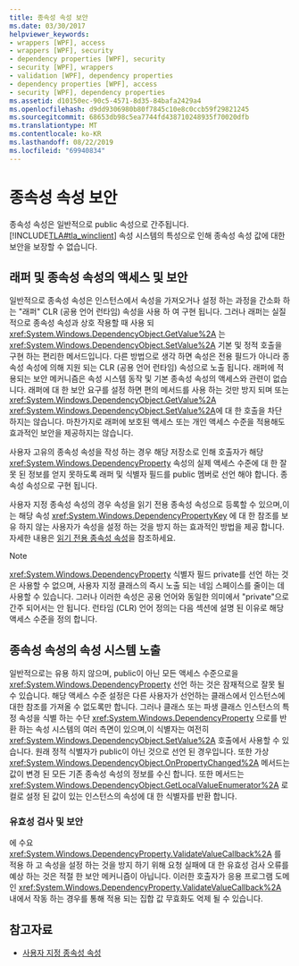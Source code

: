 ```yaml
---
title: 종속성 속성 보안
ms.date: 03/30/2017
helpviewer_keywords:
- wrappers [WPF], access
- wrappers [WPF], security
- dependency properties [WPF], security
- security [WPF], wrappers
- validation [WPF], dependency properties
- dependency properties [WPF], access
- security [WPF], dependency properties
ms.assetid: d10150ec-90c5-4571-8d35-84bafa2429a4
ms.openlocfilehash: d9dd9306980b80f7845c10e8c0ccb59f29821245
ms.sourcegitcommit: 68653db98c5ea7744fd438710248935f70020dfb
ms.translationtype: MT
ms.contentlocale: ko-KR
ms.lasthandoff: 08/22/2019
ms.locfileid: "69940834"
---
```

# <a name="dependency-property-security"></a>종속성 속성 보안
종속성 속성은 일반적으로 public 속성으로 간주됩니다. [!INCLUDE[TLA#tla_winclient](../../../../includes/tlasharptla-winclient-md.md)] 속성 시스템의 특성으로 인해 종속성 속성 값에 대한 보안을 보장할 수 없습니다.  

<a name="AccessSecurity"></a>   
## <a name="access-and-security-of-wrappers-and-dependency-properties"></a>래퍼 및 종속성 속성의 액세스 및 보안  
 일반적으로 종속성 속성은 인스턴스에서 속성을 가져오거나 설정 하는 과정을 간소화 하는 "래퍼" CLR (공용 언어 런타임) 속성을 사용 하 여 구현 됩니다. 그러나 래퍼는 실질적으로 종속성 속성과 상호 작용할 때 사용 되 <xref:System.Windows.DependencyObject.GetValue%2A> 는 <xref:System.Windows.DependencyObject.SetValue%2A> 기본 및 정적 호출을 구현 하는 편리한 메서드입니다. 다른 방법으로 생각 하면 속성은 전용 필드가 아니라 종속성 속성에 의해 지원 되는 CLR (공용 언어 런타임) 속성으로 노출 됩니다. 래퍼에 적용되는 보안 메커니즘은 속성 시스템 동작 및 기본 종속성 속성의 액세스와 관련이 없습니다. 래퍼에 대 한 보안 요구를 설정 하면 편의 메서드를 사용 하는 것만 방지 되며 또는 <xref:System.Windows.DependencyObject.GetValue%2A> <xref:System.Windows.DependencyObject.SetValue%2A>에 대 한 호출을 차단 하지는 않습니다. 마찬가지로 래퍼에 보호된 액세스 또는 개인 액세스 수준을 적용해도 효과적인 보안을 제공하지는 않습니다.  
  
 사용자 고유의 종속성 속성을 작성 하는 경우 해당 저장소로 인해 호출자가 해당 <xref:System.Windows.DependencyProperty> 속성의 실제 액세스 수준에 대 한 잘못 된 정보를 얻지 못하도록 래퍼 및 식별자 필드를 public 멤버로 선언 해야 합니다. 종속성 속성으로 구현 됩니다.  
  
 사용자 지정 종속성 속성의 경우 속성을 읽기 전용 종속성 속성으로 등록할 수 있으며,이는 해당 속성 <xref:System.Windows.DependencyPropertyKey> 에 대 한 참조를 보유 하지 않는 사용자가 속성을 설정 하는 것을 방지 하는 효과적인 방법을 제공 합니다. 자세한 내용은 [읽기 전용 종속성 속성](read-only-dependency-properties.md)을 참조하세요.  
  
> [!NOTE]
> <xref:System.Windows.DependencyProperty> 식별자 필드 private를 선언 하는 것은 사용할 수 없으며, 사용자 지정 클래스의 즉시 노출 되는 네임 스페이스를 줄이는 데 사용할 수 있습니다. 그러나 이러한 속성은 공용 언어와 동일한 의미에서 "private"으로 간주 되어서는 안 됩니다. 런타임 (CLR) 언어 정의는 다음 섹션에 설명 된 이유로 해당 액세스 수준을 정의 합니다.  
  
<a name="PropertySystemExposure"></a>   
## <a name="property-system-exposure-of-dependency-properties"></a>종속성 속성의 속성 시스템 노출  
 일반적으로는 유용 하지 않으며, public이 아닌 모든 액세스 수준으로을 <xref:System.Windows.DependencyProperty> 선언 하는 것은 잠재적으로 잘못 될 수 있습니다. 해당 액세스 수준 설정은 다른 사용자가 선언하는 클래스에서 인스턴스에 대한 참조를 가져올 수 없도록만 합니다. 그러나 클래스 또는 파생 클래스 인스턴스의 특정 속성을 식별 하는 수단 <xref:System.Windows.DependencyProperty> 으로를 반환 하는 속성 시스템의 여러 측면이 있으며,이 식별자는 여전히 <xref:System.Windows.DependencyObject.SetValue%2A> 호출에서 사용할 수 있습니다. 원래 정적 식별자가 public이 아닌 것으로 선언 된 경우입니다. 또한 가상 <xref:System.Windows.DependencyObject.OnPropertyChanged%2A> 메서드는 값이 변경 된 모든 기존 종속성 속성의 정보를 수신 합니다. 또한 메서드는 <xref:System.Windows.DependencyObject.GetLocalValueEnumerator%2A> 로컬로 설정 된 값이 있는 인스턴스의 속성에 대 한 식별자를 반환 합니다.  
  
### <a name="validation-and-security"></a>유효성 검사 및 보안  
 에 수요 <xref:System.Windows.DependencyProperty.ValidateValueCallback%2A> 를 적용 하 고 속성을 설정 하는 것을 방지 하기 위해 요청 실패에 대 한 유효성 검사 오류를 예상 하는 것은 적절 한 보안 메커니즘이 아닙니다. 이러한 호출자가 응용 프로그램 도메인 <xref:System.Windows.DependencyProperty.ValidateValueCallback%2A> 내에서 작동 하는 경우를 통해 적용 되는 집합 값 무효화도 억제 될 수 있습니다.  
  
## <a name="see-also"></a>참고자료

- [사용자 지정 종속성 속성](custom-dependency-properties.md)

